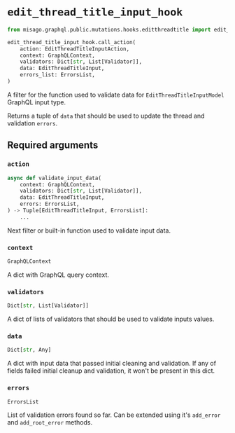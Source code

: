 # `edit_thread_title_input_hook`

```python
from misago.graphql.public.mutations.hooks.editthreadtitle import edit_thread_title_input_hook

edit_thread_title_input_hook.call_action(
    action: EditThreadTitleInputAction,
    context: GraphQLContext,
    validators: Dict[str, List[Validator]],
    data: EditThreadTitleInput,
    errors_list: ErrorsList,
)
```

A filter for the function used to validate data for `EditThreadTitleInputModel` GraphQL input type.

Returns a tuple of `data` that should be used to update the thread and validation `errors`.


## Required arguments

### `action`

```python
async def validate_input_data(
    context: GraphQLContext,
    validators: Dict[str, List[Validator]],
    data: EditThreadTitleInput,
    errors: ErrorsList,
) -> Tuple[EditThreadTitleInput, ErrorsList]:
    ...
```

Next filter or built-in function used to validate input data.


### `context`

```python
GraphQLContext
```

A dict with GraphQL query context.


### `validators`

```python
Dict[str, List[Validator]]
```

A dict of lists of validators that should be used to validate inputs values.


### `data`

```python
Dict[str, Any]
```

A dict with input data that passed initial cleaning and validation. If any of fields failed initial cleanup and validation, it won't be present in this dict.


### `errors`

```python
ErrorsList
```

List of validation errors found so far. Can be extended using it's `add_error` and `add_root_error` methods.